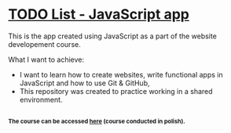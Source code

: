 # [TODO List - JavaScript app](https://revalew.github.io/TODO-List/)

This is the app created using JavaScript as a part of the website developement course.

What I want to achieve:
- I want to learn how to create websites, write functional apps in JavaScript and how to use Git & GitHub,
- This repository was created to practice working in a shared environment.

##
#### <sub>The course can be accessed [here](https://www.udemy.com/course/javascript-jedyny-kurs-ktorego-potrzebujesz/) (course conducted in polish).
</sub>